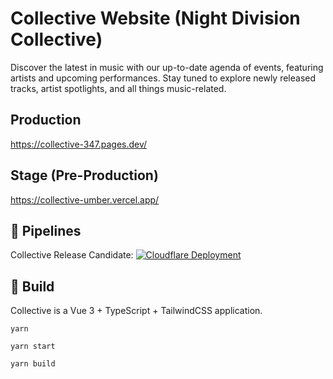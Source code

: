 # Collective Website (Night Division Collective)

Discover the latest in music with our up-to-date agenda of events, featuring artists and upcoming performances. Stay tuned to explore newly released tracks, artist spotlights, and all things music-related.

## Production
https://collective-347.pages.dev/

## Stage (Pre-Production)
https://collective-umber.vercel.app/

## 🧪 Pipelines
Collective Release Candidate: [![Cloudflare Deployment](https://github.com/dariokrie/collective/actions/workflows/cloudflare.yml/badge.svg)](https://github.com/dariokrie/collective/actions/workflows/cloudflare.yml)

## 🔨 Build

Collective is a Vue 3 + TypeScript + TailwindCSS application.

```
yarn
```

```
yarn start
```

```
yarn build
```
